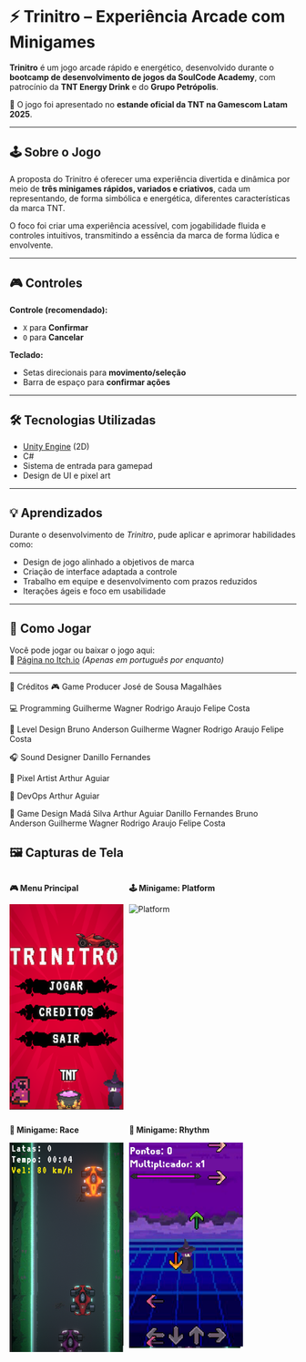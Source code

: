 # ⚡ Trinitro – Experiência Arcade com Minigames

**Trinitro** é um jogo arcade rápido e energético, desenvolvido durante o **bootcamp de desenvolvimento de jogos da SoulCode Academy**, com patrocínio da **TNT Energy Drink** e do **Grupo Petrópolis**.

🎉 O jogo foi apresentado no **estande oficial da TNT na Gamescom Latam 2025**.

---

## 🕹️ Sobre o Jogo

A proposta do Trinitro é oferecer uma experiência divertida e dinâmica por meio de **três minigames rápidos, variados e criativos**, cada um representando, de forma simbólica e energética, diferentes características da marca TNT.

O foco foi criar uma experiência acessível, com jogabilidade fluida e controles intuitivos, transmitindo a essência da marca de forma lúdica e envolvente.

---

## 🎮 Controles

**Controle (recomendado):**
- `X` para **Confirmar**
- `O` para **Cancelar**

**Teclado:**
- Setas direcionais para **movimento/seleção**
- Barra de espaço para **confirmar ações**

---

## 🛠️ Tecnologias Utilizadas

- [Unity Engine](https://unity.com/) (2D)
- C#
- Sistema de entrada para gamepad
- Design de UI e pixel art

---

## 💡 Aprendizados

Durante o desenvolvimento de *Trinitro*, pude aplicar e aprimorar habilidades como:

- Design de jogo alinhado a objetivos de marca
- Criação de interface adaptada a controle
- Trabalho em equipe e desenvolvimento com prazos reduzidos
- Iterações ágeis e foco em usabilidade

---

## 🚀 Como Jogar

Você pode jogar ou baixar o jogo aqui:  
🔗 [Página no Itch.io](https://art109.itch.io/trinitro) *(Apenas em português por enquanto)*

---
👥 Créditos
🎮 Game Producer
José de Sousa Magalhães

💻 Programming
Guilherme Wagner
Rodrigo Araujo
Felipe Costa

🧱 Level Design
Bruno Anderson
Guilherme Wagner
Rodrigo Araujo
Felipe Costa

🎧 Sound Designer
Danillo Fernandes

🎨 Pixel Artist
Arthur Aguiar

🔧 DevOps
Arthur Aguiar

🧠 Game Design
Madá Silva
Arthur Aguiar
Danillo Fernandes
Bruno Anderson
Guilherme Wagner
Rodrigo Araujo
Felipe Costa

## 🖼️ Capturas de Tela

<div style="display: flex; gap: 10px; flex-wrap: wrap;">
  <div>
    <p><strong>🎮 Menu Principal</strong></p>
    <img src="images/menu.png" alt="Menu" width="200"/>
  </div>
  <div>
    <p><strong>🕹️ Minigame: Platform</strong></p>
    <img src="images/platform.png" alt="Platform" width="200"/>
  </div>
  <div>
    <p><strong>🏁 Minigame: Race</strong></p>
    <img src="images/race.png" alt="Race" width="200"/>
  </div>
  <div>
    <p><strong>🎵 Minigame: Rhythm</strong></p>
    <img src="images/rhytm.png" alt="Rhythm" width="200"/>
  </div>
</div>


